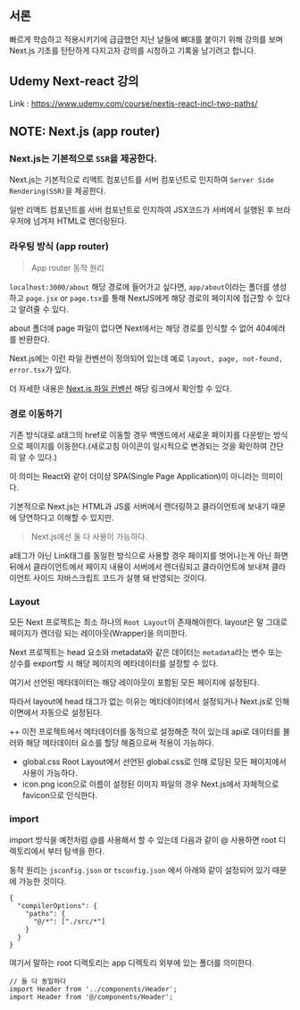## 서론

빠르게 학습하고 적용시키기에 급급했던 지난 날들에 뼈대를 붙이기 위해 강의를 보며 Next.js 기초를 탄탄하게 다지고자 강의를 시청하고 기록을 남기려고 합니다.

## Udemy Next-react 강의

Link : https://www.udemy.com/course/nextjs-react-incl-two-paths/

## NOTE: Next.js (app router)

### Next.js는 기본적으로 `SSR`을 제공한다.

Next.js는 기본적으로 리액트 컴포넌트를 서버 컴포넌트로 인지하여 `Server Side Rendering(SSR)`을 제공한다.

일반 리액트 컴포넌트를 서버 컴포넌트로 인지하여 JSX코드가 서버에서 실행된 후 브라우저에 넘겨져 HTML로 렌더링된다.

### 라우팅 방식 (app router)

> App router 동작 원리

`localhost:3000/about` 해당 경로에 들어가고 싶다면, `app/about`이라는 폴더를 생성하고 `page.jsx` or `page.tsx`를 통해 NextJS에게 해당 경로의 페이지에 접근할 수 있다고 알려줄 수 있다.

about 폴더에 page 파일이 없다면 Next에서는 해당 경로를 인식할 수 없어 404에러를 반환한다.

Next.js에는 이런 파일 컨벤션이 정의되어 있는데 예로 `layout, page, not-found, error.tsx`가 있다.

더 자세한 내용은 [Next.js 파일 컨벤션](https://nextjs.org/docs/app/api-reference/file-conventions) 해당 링크에서 확인할 수 있다.

### 경로 이동하기

기존 방식대로 a태그의 href로 이동할 경우 백엔드에서 새로운 페이지를 다운받는 방식으로 페이지를 이동한다.(새로고침 아이콘이 일시적으로 변경되는 것을 확인하여 간단히 알 수 있다.)

이 의미는 React와 같이 더이상 SPA(Single Page Application)이 아니라는 의미이다.

기본적으로 Next.js는 HTML과 JS를 서버에서 랜더링하고 클라이언트에 보내기 때문에 당연하다고 이해할 수 있지만.

> Next.js에선 둘 다 사용이 가능하다.

a태그가 아닌 Link태그를 동일한 방식으로 사용할 경우 페이지를 벗어나는게 아닌 화면 뒤에서 클라이언트에서 페이지 내용이 서버에서 렌더링되고 클라이언트에 보내져 클라이언트 사이드 자바스크립트 코드가 실행 돼 반영되는 것이다.

### Layout

모든 Next 프로젝트는 최소 하나의 `Root Layout`이 존재해야한다.
layout은 말 그대로 페이지가 렌더링 되는 레이아웃(Wrapper)을 의미한다.

Next 프로젝트는 head 요소와 metadata와 같은 데이터는 `metadata`라는 변수 또는 상수를 export할 시 해당 페이지의 메타데이터를 설정할 수 있다.

여기서 선언된 메타데이터는 해당 레이아웃이 포함된 모든 페이지에 설정된다.

따라서 layout에 head 태그가 없는 이유는 메타데이터에서 설정되거나 Next.js로 인해 이면에서 자동으로 설정된다.

++ 이전 프로젝트에서 메타데이터를 동적으로 설정해준 적이 있는데 api로 데이터를 불러와 해당 메타데이터 요소를 할당 해줌으로써 적용이 가능하다.

- global.css
  Root Layout에서 선언된 global.css로 인해 로딩된 모든 페이지에서 사용이 가능하다.
- icon.png
  icon으로 이름이 설정된 이미지 파일의 경우 Next.js에서 자체적으로 favicon으로 인식한다.

### import

import 방식을 예전처럼 @를 사용해서 할 수 있는데 다음과 같이 @ 사용하면 root 디렉토리에서 부터 탐색을 한다.

동작 원리는 `jsconfig.json` or `tsconfig.json` 에서 아래와 같이 설정되어 있기 때문에 가능한 것이다.

```
{
  "compilerOptions": {
    "paths": {
      "@/*": ["./src/*"]
    }
  }
}
```

여기서 말하는 root 디렉토리는 app 디렉토리 외부에 있는 폴더를 의미한다.

```JS
// 둘 다 동일하다
import Header from '../components/Header';
import Header from '@/components/Header';
```

